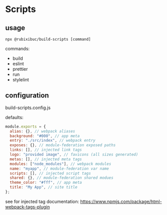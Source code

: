 # Scripts

## usage

`npx @rubixibuc/build-scripts [command]`

commands:

- build
- eslint
- prettier
- run
- stylelint

## configuration

build-scripts.config.js

defaults:

```javascript
module.exports = {
  alias: {}, // webpack aliases
  background: "#000", // app meta
  entry: "./src/index", // webpack entry
  exposes: {}, // module-federation exposed paths
  links: [], // injected link tags
  logo: "provided image", // favicons (all sizes generated)
  metas: [], // injected meta tags
  modules: ["node_modules"], // webpack modules
  name: "myapp", // module-federation var name
  scripts: [], // injected script tags
  shared: {}, // module-federation shared modues
  theme_color: "#fff", // app meta
  title: "My App", // site title
};
```

see for injected tag documentation:
https://www.npmjs.com/package/html-webpack-tags-plugin
